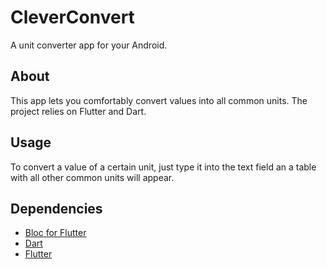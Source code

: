 # CleverConvert

A unit converter app for your Android.

## About

This app lets you comfortably convert values into all common units. The project relies on Flutter and Dart.

## Usage

To convert a value of a certain unit, just type it into the text field an a table with all other common units will appear.

## Dependencies

+ [Bloc for Flutter](https://github.com/felangel/bloc/blob/master/packages/flutter_bloc/README.md)
+ [Dart](https://dart.dev/)
+ [Flutter](https://flutter.dev/)
